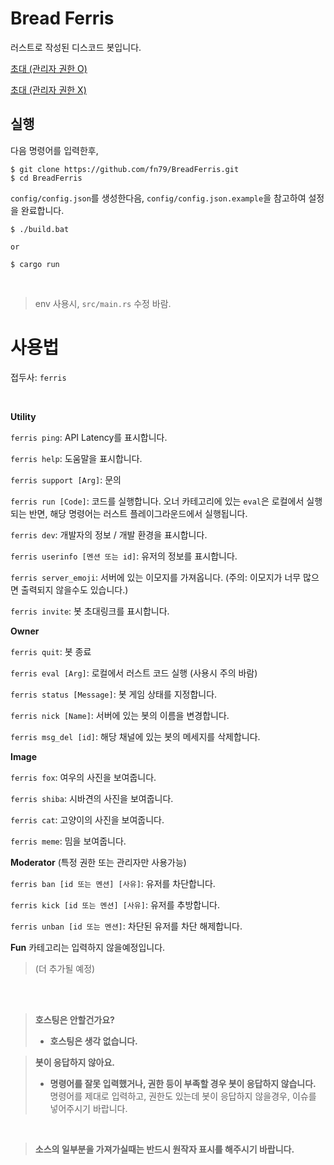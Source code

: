 # Bread Ferris

러스트로 작성된 디스코드 봇입니다.

[초대 (관리자 권한 O)](https://discord.com/api/oauth2/authorize?client_id=785702034388287518&permissions=8&scope=bot)

[초대 (관리자 권한 X)](https://discord.com/api/oauth2/authorize?client_id=785702034388287518&permissions=9&scope=bot)

## 실행

다음 명령어를 입력한후,

```shell
$ git clone https://github.com/fn79/BreadFerris.git
$ cd BreadFerris
```

`config/config.json`를 생성한다음, `config/config.json.example`을 참고하여 설정을 완료합니다.


```shell
$ ./build.bat

or

$ cargo run
```

<br>

> env 사용시, `src/main.rs` 수정 바람. 


# 사용법

접두사: `ferris`

<br>

**Utility**

`ferris ping`: API Latency를 표시합니다.

`ferris help`: 도움말을 표시합니다.

`ferris support [Arg]`: 문의

`ferris run [Code]`: 코드를 실행합니다. 오너 카테고리에 있는 `eval`은 로컬에서 실행되는 반면, 해당 명령어는 러스트 플레이그라운드에서 실행됩니다.

`ferris dev`: 개발자의 정보 / 개발 환경을 표시합니다.

`ferris userinfo [멘션 또는 id]`: 유저의 정보를 표시합니다.

`ferris server_emoji`: 서버에 있는 이모지를 가져옵니다. (주의: 이모지가 너무 많으면 출력되지 않을수도 있습니다.)

`ferris invite`: 봇 초대링크를 표시합니다.

**Owner**

`ferris quit`: 봇 종료

`ferris eval [Arg]`: 로컬에서 러스트 코드 실행 (사용시 주의 바람)

`ferris status [Message]`: 봇 게임 상태를 지정합니다.

`ferris nick [Name]`: 서버에 있는 봇의 이름을 변경합니다.

`ferris msg_del [id]`: 해당 채널에 있는 봇의 메세지를 삭제합니다.

**Image**

`ferris fox`: 여우의 사진을 보여줍니다.

`ferris shiba`: 시바견의 사진을 보여줍니다.

`ferris cat`: 고양이의 사진을 보여줍니다.

`ferris meme`: 밈을 보여줍니다.

**Moderator** (특정 권한 또는 관리자만 사용가능)

`ferris ban [id 또는 멘션] [사유]`: 유저를 차단합니다.

`ferris kick [id 또는 멘션] [사유]`: 유저를 추방합니다.

`ferris unban [id 또는 멘션]`: 차단된 유저를 차단 해제합니다.

**Fun** 카테고리는 입력하지 않을예정입니다.

> (더 추가될 예정)

<br><br>

> **호스팅은 안할건가요?**
> 
> * **호스팅은 생각 없습니다.** 

 
> **봇이 응답하지 않아요.**
> 
> * **명령어를 잘못 입력했거나, 권한 등이 부족할 경우 봇이 응답하지 않습니다.**
> 명령어를 제대로 입력하고, 권한도 있는데 봇이 응답하지 않을경우, 이슈를 넣어주시기 바랍니다.

<br>

> **소스의 일부분을 가져가실때는 반드시 원작자 표시를 해주시기 바랍니다.**